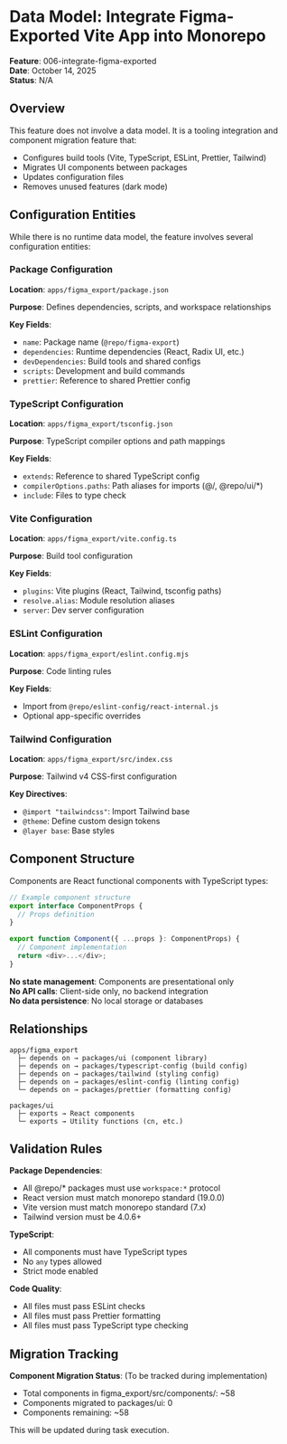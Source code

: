 # Data Model: Integrate Figma-Exported Vite App into Monorepo

**Feature**: 006-integrate-figma-exported  
**Date**: October 14, 2025  
**Status**: N/A

## Overview

This feature does not involve a data model. It is a tooling integration and component migration feature that:

- Configures build tools (Vite, TypeScript, ESLint, Prettier, Tailwind)
- Migrates UI components between packages
- Updates configuration files
- Removes unused features (dark mode)

## Configuration Entities

While there is no runtime data model, the feature involves several configuration entities:

### Package Configuration

**Location**: `apps/figma_export/package.json`

**Purpose**: Defines dependencies, scripts, and workspace relationships

**Key Fields**:
- `name`: Package name (`@repo/figma-export`)
- `dependencies`: Runtime dependencies (React, Radix UI, etc.)
- `devDependencies`: Build tools and shared configs
- `scripts`: Development and build commands
- `prettier`: Reference to shared Prettier config

### TypeScript Configuration

**Location**: `apps/figma_export/tsconfig.json`

**Purpose**: TypeScript compiler options and path mappings

**Key Fields**:
- `extends`: Reference to shared TypeScript config
- `compilerOptions.paths`: Path aliases for imports (@/, @repo/ui/*)
- `include`: Files to type check

### Vite Configuration

**Location**: `apps/figma_export/vite.config.ts`

**Purpose**: Build tool configuration

**Key Fields**:
- `plugins`: Vite plugins (React, Tailwind, tsconfig paths)
- `resolve.alias`: Module resolution aliases
- `server`: Dev server configuration

### ESLint Configuration

**Location**: `apps/figma_export/eslint.config.mjs`

**Purpose**: Code linting rules

**Key Fields**:
- Import from `@repo/eslint-config/react-internal.js`
- Optional app-specific overrides

### Tailwind Configuration

**Location**: `apps/figma_export/src/index.css`

**Purpose**: Tailwind v4 CSS-first configuration

**Key Directives**:
- `@import "tailwindcss"`: Import Tailwind base
- `@theme`: Define custom design tokens
- `@layer base`: Base styles

## Component Structure

Components are React functional components with TypeScript types:

```typescript
// Example component structure
export interface ComponentProps {
  // Props definition
}

export function Component({ ...props }: ComponentProps) {
  // Component implementation
  return <div>...</div>;
}
```

**No state management**: Components are presentational only  
**No API calls**: Client-side only, no backend integration  
**No data persistence**: No local storage or databases

## Relationships

```
apps/figma_export
  ├─ depends on → packages/ui (component library)
  ├─ depends on → packages/typescript-config (build config)
  ├─ depends on → packages/tailwind (styling config)
  ├─ depends on → packages/eslint-config (linting config)
  └─ depends on → packages/prettier (formatting config)

packages/ui
  ├─ exports → React components
  └─ exports → Utility functions (cn, etc.)
```

## Validation Rules

**Package Dependencies**:
- All @repo/* packages must use `workspace:*` protocol
- React version must match monorepo standard (19.0.0)
- Vite version must match monorepo standard (7.x)
- Tailwind version must be 4.0.6+

**TypeScript**:
- All components must have TypeScript types
- No `any` types allowed
- Strict mode enabled

**Code Quality**:
- All files must pass ESLint checks
- All files must pass Prettier formatting
- All files must pass TypeScript type checking

## Migration Tracking

**Component Migration Status**: (To be tracked during implementation)

- Total components in figma_export/src/components/: ~58
- Components migrated to packages/ui: 0
- Components remaining: ~58

This will be updated during task execution.
